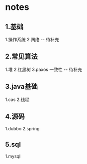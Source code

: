# notes 

## 1.基础
1.操作系统
2.网络
-- 待补充
## 2.常见算法
1.堆
2.红黑树
3.paxos 一致性
-- 待补充
## 3.java基础
1.cas
2.线程
## 4.源码
1.dubbo
2.spring
## 5.sql
1.mysql
